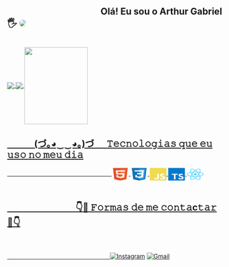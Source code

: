 ##   ㅤㅤ  ㅤㅤㅤ ㅤ  ㅤㅤㅤ ㅤ  Olá! Eu sou o Arthur Gabriel 🖐️ <img style="border-radius: 50px;" height="80em" src="https://cdn.discordapp.com/attachments/466968064676855808/1134116139778191471/picasion.com_700503e7071756f1ac7f35130bdf64cb.gif">
<br>

<div>
  <a href="https://github.com/ellen2121">
  <img height="180em"   align="center" src="https://github-readme-stats.vercel.app/api?username=AckermanDev&show_icons=true&theme=radical&include_all_commits=true&count_private=true"/>
  <img height="180em"  align="center" src="https://github-readme-stats.vercel.app/api/top-langs/?username=AckermanDev&layout=compact&langs_count=7&theme=radical" />

  <img align="center" width="148" height="180" src="https://media1.tenor.com/images/68e8337fb4eb7e40645d832c64762a8b/tenor.gif?itemid=19443613">
</div>


##   ㅤㅤㅤ (づ｡◕‿‿◕｡)づ ㅤ 𝚃𝚎𝚌𝚗𝚘𝚕𝚘𝚐𝚒𝚊𝚜 𝚚𝚞𝚎 𝚎𝚞 𝚞𝚜𝚘 𝚗𝚘 𝚖𝚎𝚞 𝚍𝚒𝚊 

<div style="display: inline_bloc;">
  ㅤㅤㅤㅤㅤㅤ  ㅤㅤㅤㅤㅤㅤ  ㅤㅤㅤㅤㅤㅤ
  <img align="center" alt="arT-HTML" height="30" width="40" src="https://raw.githubusercontent.com/devicons/devicon/master/icons/html5/html5-original.svg">
  <img align="center" alt="arT-CSS" height="30" width="40" src="https://raw.githubusercontent.com/devicons/devicon/master/icons/css3/css3-original.svg">
  <img align="center" alt="arT-Js" height="30" width="40" src="https://raw.githubusercontent.com/devicons/devicon/master/icons/javascript/javascript-plain.svg">
  <img align="center" alt="arT-Ts" height="30" width="40" src="https://raw.githubusercontent.com/devicons/devicon/master/icons/typescript/typescript-plain.svg">
  <img align="center" alt="arT-React" height="30" width="40" src="https://raw.githubusercontent.com/devicons/devicon/master/icons/react/react-original.svg">
  
</div>
<br>

##   ㅤㅤㅤㅤㅤㅤ  ㅤㅤ👇👻 𝙵𝚘𝚛𝚖𝚊𝚜 𝚍𝚎 𝚖𝚎 𝚌𝚘𝚗𝚝𝚊c𝚝𝚊𝚛 👻👇



 <div style="display: inline_bloc;">
   <br>
   
  ㅤㅤㅤ  ㅤㅤㅤㅤㅤㅤㅤㅤㅤㅤㅤㅤㅤ ㅤㅤ[![Instagram](https://img.shields.io/badge/Instagram-E4405F?style=for-the-badge&logo=instagram&logoColor=white)](https://instagram.com/_arthur.jpg_)
[![Gmail](https://img.shields.io/badge/Gmail-D14836?style=for-the-badge&logo=gmail&logoColor=white)](mailto:arthurdev1337@gmail.com)

</div>
<br>



